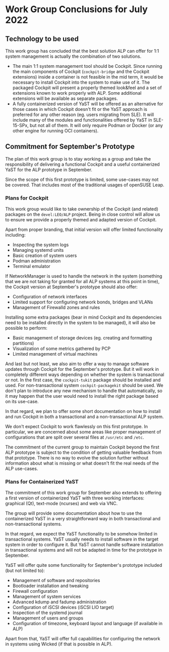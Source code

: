 # Work Group Conclusions for July 2022

## Technology to be used

This work group has concluded that the best solution ALP can offer for 1:1 system management is
actually the combination of two solutions.

* The main 1:1 system management tool should be Cockpit. Since running the main components
of Cockpit (`cockpit-bridge` and the Cockpit extensions) inside a container is not feasible in the
mid term, it would be necessary to install Cockpit into the system to make use of it. The packaged
Cockpit will present a properly themed look&feel and a set of extensions known to work properly
with ALP. Some additional extensions will be available as separate packages.
* A fully containerized version of YaST will be offered as an alternative for those cases in which
Cockpit doesn't fit or the YaST approach is preferred for any other reason (eg. users migrating
from SLE). It will include many of the modules and functionalities offered by YaST in SLE-15-SPx,
but not all of them. It will only require Podman or Docker (or any other engine for running OCI
containers).

## Commitment for September's Prototype

The plan of this work group is to stay working as a group and take the responsibility of delivering
a functional Cockpit and a useful containerized YaST for the ALP prototype in September.

Since the scope of this first prototype is limited, some use-cases may not be covered. That includes
most of the traditional usages of openSUSE Leap.

### Plans for Cockpit

This work group would like to take ownership of the Cockpit (and related) packages on the
`devel:LEO/ALP` project. Being in close control will allow us to ensure we provide a properly themed
and adapted version of Cockpit.

Apart from proper branding, that initial version will offer limited functionality including:

* Inspecting the system logs
* Managing systemd units
* Basic creation of system users
* Podman administration
* Terminal emulator

If NetworkManager is used to handle the network in the system (something that we are not taking for
granted for all ALP systems at this point in time), the Cockpit version at September's prototype
should also offer:

* Configuration of network interfaces
* Limited support for configuring network bonds, bridges and VLANs
* Management of Firewalld zones and rules

Installing some extra packages (bear in mind Cockpit and its dependencies need to be installed
directly in the system to be managed), it will also be possible to perform:

* Basic management of storage devices (eg. creating and formatting partitions)
* Visualization of some metrics gathered by PCP
* Limited management of virtual machines

And last but not least, we also aim to offer a way to manage software updates through Cockpit for
the September's prototype. But it will work in completely different ways depending on whether the
system is transactional or not. In the first case, the `cockpit-tukit` package should be installed
and used. For non-transactional system `cockpit-packagekit` should be used. We don't plan to
introduce any new mechanism to handle that automatically, so it may happen that the user would need
to install the right package based on its use-case.

In that regard, we plan to offer some short documentation on how to install and run Cockpit in both
a transactional and a non-transactional ALP system.

We don't expect Cockpit to work flawlessly on this first prototype. In particular, we are concerned
about some areas like proper management of configurations that are split over several files at
`/usr/etc` and `/etc`.

The commitment of the current group to maintain Cockpit beyond the first ALP prototype is subject to
the condition of getting valuable feedback from that prototype. There is no way to evolve the
solution further without information about what is missing or what doesn't fit the real needs of the
ALP use-cases.

### Plans for Containerized YaST

The commitment of this work group for September also extends to offering a first version of
containerized YaST with three working interfaces: graphical (Qt), text-mode (ncurses) and web via
VNC.

The group will provide some documentation about how to use the containerized YaST in a very
straightforward way in both transactional and non-transactional systems.

In that regard, we expect the YaST functionality to be somehow limited in transactional systems.
YaST usually needs to install software in the target system in order to configure it. But YaST
cannot handle software installation in transactional systems and will not be adapted in time for
the prototype in September.

YaST will offer quite some functionality for September's prototype included (but not limited to):

* Management of software and repositories
* Bootloader installation and tweaking
* Firewall configuration
* Management of system services
* Advanced kdump and fadump administration
* Configuration of iSCSI devices (iSCSI LIO target)
* Inspection of the systemd journal
* Management of users and groups
* Configuration of timezone, keyboard layout and language (if available in ALP)

Apart from that, YaST will offer full capabilities for configuring the network in systems using
Wicked (if that is possible in ALP).
